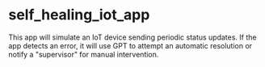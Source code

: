 # self_healing_iot_app
This app will simulate an IoT device sending periodic status updates. If the app detects an error, it will use GPT to attempt an automatic resolution or notify a "supervisor" for manual intervention.
